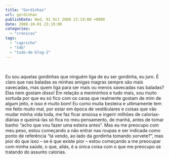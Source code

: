 ```yaml
---
title: "Gordinhas"
url: gordinhas
publishDate: Wed, 01 Oct 2008 23:19:00 +0000
date: 2008-10-01 23:19:00
categories: 
  - "cronicas"
tags: 
  - "capricho"
  - "tdb"
  - "tudo-de-blog-2"
---
```

<a href="http://1.bp.blogspot.com/_BzqI_RDZ6O4/SsYdKRtn6gI/AAAAAAAAA-w/myEyMUrnP7E/s1600-h/peladona.jpg"><img src="http://1.bp.blogspot.com/_BzqI_RDZ6O4/SsYdKRtn6gI/AAAAAAAAA-w/myEyMUrnP7E/s200/peladona.jpg" border="0" alt=""></a><div><span><span><br></span></span></div><div><span><span>   Eu sou aquelas gordinhas que ninguém liga de eu ser gordinha, eu juro. É claro que nas baladas as minhas amigas magras sempre são mais xavecadas, mas quem liga para ser mais ou menos xavecadas nas baladas? Elas nem gostam disso! Em relação a menininhos e tudo mais, sou muito sortuda por que eu só fico com os caras que realmente gostam de mim de algum jeito, e isso é muito bom! Eu como muita besteira e ultimamente tem me feito muito mal, por estar em época de vestibulares e coisas que vão mudar minha vida toda, me faz ficar ansiosa e ingerir milhões de calorias-diárias e queimá-las só fica no meu pensamento, de manhã, antes de tomar banho “acho que vou fazer uma esteira antes”. Mas eu me preocupo com meu peso, estou começando a não entrar nas roupas e ser indicada como ponto de referência “tá vendo, ao lado da gordinha tomando sorvete?”, mas pior do que isso – se é que existe pior – estou começando a me preocupar com minha saúde, o que, aliás, é a única coisa com o que me preocupo se tratando do assunto calorias.</span></span></div><div><span><span><br></span></span></div><div> </div>
